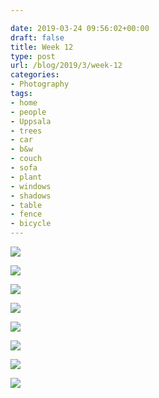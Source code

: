 ```yaml
---

date: 2019-03-24 09:56:02+00:00
draft: false
title: Week 12
type: post
url: /blog/2019/3/week-12
categories:
- Photography
tags:
- home
- people
- Uppsala
- trees
- car
- b&w
- couch
- sofa
- plant
- windows
- shadows
- table
- fence
- bicycle
---
```




  
![](/images/2019-03-24-20193week-12/IMG_2454-2.jpeg)

  

  
![](/images/2019-03-24-20193week-12/IMG_2459-2.jpeg)

  

  
![](/images/2019-03-24-20193week-12/IMG_2451-2.jpeg)

  

  
![](/images/2019-03-24-20193week-12/IMG_2464-2.jpeg)

  

  
![](/images/2019-03-24-20193week-12/IMG_2472-2.jpeg)

  

  
![](/images/2019-03-24-20193week-12/IMG_2480-2.jpeg)

  

  
![](/images/2019-03-24-20193week-12/IMG_2471-2.jpeg)

  

  
![](/images/2019-03-24-20193week-12/IMG_2496-2.jpeg)

  


